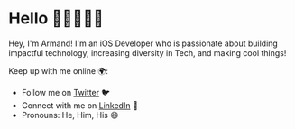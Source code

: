 # Hello 👋🏽👨🏽‍💻
Hey, I'm Armand! I'm an iOS Developer who is passionate about building impactful technology, increasing diversity in Tech, and making cool things!


Keep up with me online 🌍:
- Follow me on [Twitter](https://twitter.com/mvnd06) 🐦
- Connect with me on [LinkedIn](https://www.linkedin.com/in/armandraynor/) 💼
- Pronouns: He, Him, His 😄

<!--
**mvnd06/mvnd06** is a ✨ _special_ ✨ repository because its `README.md` (this file) appears on your GitHub profile.

Here are some ideas to get you started:

- 🔭 I’m currently working on ...
- 🌱 I’m currently learning ...
- 👯 I’m looking to collaborate on ...
- 🤔 I’m looking for help with ...
- 💬 Ask me about ...
- 📫 How to reach me: ...
- 😄 Pronouns: ...
- ⚡ Fun fact: ...
-->
